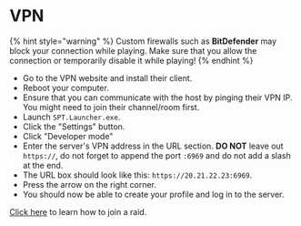 # VPN

{% hint style="warning" %}
Custom firewalls such as **BitDefender** may block your connection while playing. Make sure that you allow the connection or temporarily disable it while playing!
{% endhint %}

* Go to the VPN website and install their client.
* Reboot your computer.
* Ensure that you can communicate with the host by pinging their VPN IP. You might need to join their channel/room first.
* Launch `SPT.Launcher.exe`.
* Click the "Settings" button.
* Click "Developer mode"
* Enter the server's VPN address in the URL section. **DO NOT** leave out `https://`, do not forget to append the port `:6969` and do not add a slash at the end.
* The URL box should look like this: `https://20.21.22.23:6969`.
* Press the arrow on the right corner.
* You should now be able to create your profile and log in to the server.

[Click here](../playing-fika.md#joining-a-raid) to learn how to join a raid.
